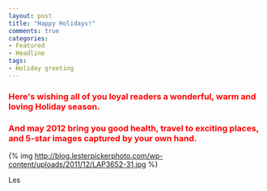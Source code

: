 ```yaml
---
layout: post
title: "Happy Holidays!"
comments: true
categories:
- Featured
- Headline
tags:
- Holiday greeting
---
```

<h3><span style="color: #ff0000;">Here's wishing all of you loyal readers a wonderful, warm and loving Holiday season.</span></h3>
<h3><span style="color: #ff0000;">
</span></h3>
<h3><span style="color: #ff0000;">And may 2012 bring you good health, travel to exciting places, and 5-star images captured by your own hand.</span></h3>
<span style="color: #ff0000;">
</span>

{% img http://blog.lesterpickerphoto.com/wp-content/uploads/2011/12/LAP3652-31.jpg %}

Les